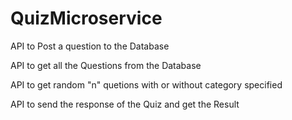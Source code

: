 # QuizMicroservice

API to Post a question to the Database

API to get all the Questions from the Database

API to get random "n" quetions with or without category specified

API to send the response of the Quiz and get the Result
